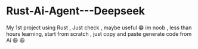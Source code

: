 # Rust-Ai-Agent---Deepseek
My 1st project using Rust , Just check , maybe useful  😁
im noob , less than hours learning, start from scratch , just copy and paste generate code from Ai 😆 😆 
